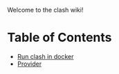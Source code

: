 Welcome to the clash wiki!

# Table of Contents
* [Run clash in docker](https://github.com/Dreamacro/clash/wiki/Run-clash-in-docker)
* [Provider](https://github.com/Dreamacro/clash/wiki/Provider)